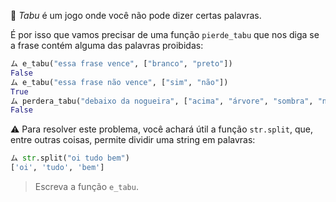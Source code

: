 :see_no_evil: _Tabu_ é um jogo onde você não pode dizer certas palavras.

É por isso que vamos precisar de uma função `pierde_tabu` que nos diga se a frase contém alguma das palavras proibidas:

```python
ム e_tabu("essa frase vence", ["branco", "preto"])
False
ム e_tabu("essa frase não vence", ["sim", "não"])
True
ム perdera_tabu("debaixo da nogueira", ["acima", "árvore", "sombra", "noz"])
False
```

:warning: Para resolver este problema, você achará útil a função `str.split`, que, entre outras coisas, permite dividir uma string em palavras:
 
```python
ム str.split("oi tudo bem")
['oi', 'tudo', 'bem']
```

> Escreva a função `e_tabu`.
>
